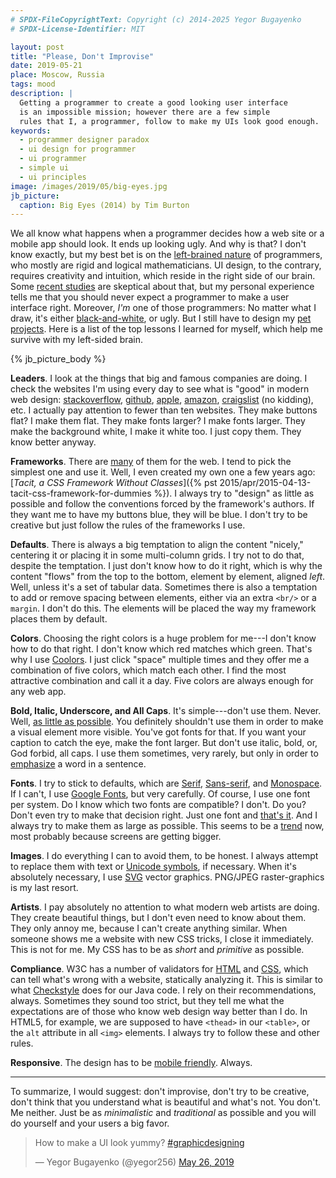 ```yaml
---
# SPDX-FileCopyrightText: Copyright (c) 2014-2025 Yegor Bugayenko
# SPDX-License-Identifier: MIT

layout: post
title: "Please, Don't Improvise"
date: 2019-05-21
place: Moscow, Russia
tags: mood
description: |
  Getting a programmer to create a good looking user interface
  is an impossible mission; however there are a few simple
  rules that I, a programmer, follow to make my UIs look good enough.
keywords:
  - programmer designer paradox
  - ui design for programmer
  - ui programmer
  - simple ui
  - ui principles
image: /images/2019/05/big-eyes.jpg
jb_picture:
  caption: Big Eyes (2014) by Tim Burton
---
```


We all know what happens when a programmer decides how a web site
or a mobile app should look. It ends up looking ugly. And why is that? I don't know exactly,
but my best bet is on the [left-brained nature](https://www.linkedin.com/pulse/left-brain-vs-right-brain-developers-warren-gwartney/)
of programmers, who mostly are rigid and logical mathematicians. UI design, to the contrary,
requires creativity and intuition, which reside in the right side of our brain.
Some [recent studies](https://www.fastcompany.com/3029364/this-is-your-brain-on-code-according-to-functional-mri-imaging)
are skeptical about that, but my personal experience tells me that you should never expect
a programmer to make a user interface right.
Moreover, *I'm* one of those programmers: No matter what I draw, it's either
[black-and-white](/paintings.html), or ugly.
But I still have to design my [pet projects](/pets.html).
Here is a list of the top lessons I learned for myself, which help me survive
with my left-sided brain.

<!--more-->

{% jb_picture_body %}

**Leaders**.
I look at the things that big and famous companies are doing. I check the websites
I'm using every day to see what is "good" in modern web design:
[stackoverflow](https://stackoverflow.com),
[github](https://github.com),
[apple](https://www.apple.com),
[amazon](https://www.amazon.com),
[craigslist](https://www.craigslist.org/) (no kidding), etc.
I actually pay attention to fewer than ten websites.
They make buttons flat? I make them flat. They make fonts larger? I make
fonts larger. They make the background white, I make it white too.
I just copy them. They know better anyway.

**Frameworks**.
There are [many](https://github.com/troxler/awesome-css-frameworks) of them for
the web. I tend to pick the simplest one and use it. Well, I even created my own one
a few years ago: [_Tacit, a CSS Framework Without Classes_]({% pst 2015/apr/2015-04-13-tacit-css-framework-for-dummies %}).
I always try to "design" as little as possible and follow the
conventions forced by the framework's authors. If they want me to have my
buttons blue, they will be blue. I don't try to be creative but just follow
the rules of the frameworks I use.

**Defaults**.
There is always a big temptation to align the content "nicely,"
centering it or placing it in some multi-column grids. I try not to do
that, despite the temptation. I just don't know how to do it right,
which is why the content "flows" from the top to the bottom, element
by element, aligned _left_. Well, unless it's a set of tabular data.
Sometimes there is also a temptation to add or remove spacing between
elements, either via an extra `<br/>` or a `margin`. I don't do this.
The elements will be placed the way my framework places them by default.

**Colors**.
Choosing the right colors is a huge problem for me---I don't know how to do that right.
I don't know which red matches which green. That's why I use
[Coolors](https://coolors.co/app). I just click "space" multiple times and they
offer me a combination of five colors, which match each
other. I find the most attractive combination and call it a day. Five colors
are always enough for any web app.

**Bold, Italic, Underscore, and All Caps**.
It's simple---don't use them. Never. Well,
[as little as possible](https://practicaltypography.com/bold-or-italic.html).
You definitely shouldn't use them in order to make a visual element more visible. You've got
fonts for that. If you want your caption to catch the eye, make the
font larger. But don't use italic, bold, or, God forbid, all caps. I use
them sometimes, very rarely, but only in order to
[emphasize](https://en.wikipedia.org/wiki/Emphasis_%28typography%29)
a word in a sentence.

**Fonts**.
I try to stick to defaults, which are
[Serif](https://en.wikipedia.org/wiki/Serif),
[Sans-serif](https://en.wikipedia.org/wiki/Sans-serif),
and [Monospace](https://en.wikipedia.org/wiki/Monospaced_font).
If I can't, I use [Google Fonts](https://fonts.google.com/),
but very carefully. Of course, I use one font per system.
Do I know which two fonts are compatible? I don't. Do you?
Don't even try to make that decision right. Just one font and
[that's it](https://www.quora.com/How-many-different-fonts-should-you-use-in-your-website).
And I always try to make them as large as possible. This seems to be a
[trend](https://blog.marvelapp.com/body-text-small/)
now, most probably because screens are getting bigger.

**Images**.
I do everything I can to avoid them, to be honest. I always attempt to
replace them with text or [Unicode symbols](https://en.wikipedia.org/wiki/List_of_Unicode_characters),
if necessary. When it's absolutely necessary, I use
[SVG](https://en.wikipedia.org/wiki/Scalable_Vector_Graphics) vector graphics.
PNG/JPEG raster-graphics is my last resort.

**Artists**.
I pay absolutely no attention to what modern web artists are doing.
They create beautiful things, but I don't even need to know about them.
They only annoy me, because I can't create anything similar. When someone
shows me a website with new CSS tricks, I close it immediately. This is not for
me. My CSS has to be as _short_ and _primitive_ as possible.

**Compliance**.
W3C has a number of validators for
[HTML](https://validator.w3.org/) and
[CSS](https://jigsaw.w3.org/css-validator/), which can tell what's
wrong with a website, statically analyzing it. This is similar to what
[Checkstyle](http://checkstyle.sourceforge.net/)
does for our Java code. I rely on their recommendations, always.
Sometimes they sound too strict, but they tell me what the expectations are
of those who know web design way better than I do.  In HTML5,
for example, we are supposed to have `<thead>` in our `<table>`, or the `alt` attribute
in all `<img>` elements. I always try to follow these and other rules.

**Responsive**.
The design has to be [mobile friendly](https://en.wikipedia.org/wiki/Responsive_web_design).
Always.

<hr/>

To summarize, I would suggest: don't improvise, don't try to be
creative, don't think that you understand what is beautiful and what's not.
You don't. Me neither. Just be as _minimalistic_ and _traditional_ as possible
and you will do yourself and your users a big favor.

<blockquote class="twitter-tweet" data-lang="en"><p lang="en" dir="ltr">How to make a UI look yummy? <a href="https://twitter.com/hashtag/graphicdesigning?src=hash&amp;ref_src=twsrc%5Etfw">#graphicdesigning</a></p>&mdash; Yegor Bugayenko (@yegor256) <a href="https://twitter.com/yegor256/status/1132522579674173441?ref_src=twsrc%5Etfw">May 26, 2019</a></blockquote>
<script async src="https://platform.twitter.com/widgets.js" charset="utf-8"></script>
